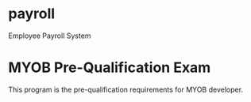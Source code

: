 # payroll
Employee Payroll System

# MYOB Pre-Qualification Exam
This program is the pre-qualification requirements for MYOB developer.
